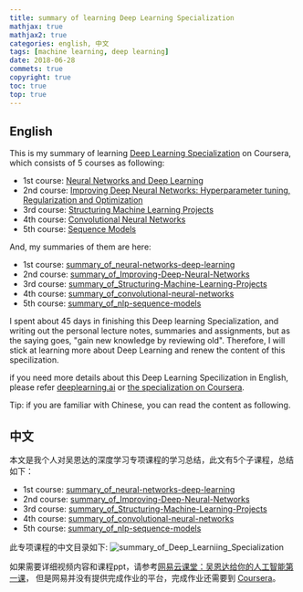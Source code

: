 ```yaml
---
title: summary of learning Deep Learning Specialization
mathjax: true
mathjax2: true
categories: english, 中文
tags: [machine learning, deep learning]
date: 2018-06-28
commets: true
copyright: true
toc: true
top: true
---
```


## English

This is my summary of learning [Deep Learning Specialization](https://www.coursera.org/specializations/deep-learning) on Coursera, which consists of 5 courses as following:
- 1st course: [Neural Networks and Deep Learning](https://www.coursera.org/learn/neural-networks-deep-learning)
- 2nd course: [Improving Deep Neural Networks: Hyperparameter tuning, Regularization and Optimization](https://www.coursera.org/learn/deep-neural-network)
- 3rd course: [Structuring Machine Learning Projects](https://www.coursera.org/learn/machine-learning-projects)
- 4th course: [Convolutional Neural Networks](https://www.coursera.org/learn/convolutional-neural-networks)
- 5th course: [Sequence Models](https://www.coursera.org/learn/nlp-sequence-models)

And, my summaries of them are here:

- 1st course: [summary_of_neural-networks-deep-learning](/2018/02/08/summary_of_neural-networks-deep-learning/)
- 2nd course: [summary_of_Improving-Deep-Neural-Networks](/2018/03/02/summary_of_Improving-Deep-Neural-Networks/)
- 3rd course: [summary_of_Structuring-Machine-Learning-Projects](/2018/04/03/summary_of_Structuring-Machine-Learning-Projects/)
- 4th course: [summary_of_convolutional-neural-networks](/2018/05/04/summary_of_convolutional-neural-networks/)
- 5th course: [summary_of_nlp-sequence-models](/2018/06/06/summary_of_nlp-sequence-models/)

I spent about 45 days in finishing this Deep learning Specialization, and writing out the personal lecture notes, summaries and assignments, but as the saying goes, "gain new knowledge by reviewing old". Therefore, I will stick at learning more about Deep Learning and renew the content of this specilization.

if you need more details about this Deep Learning Specilization in English, please refer [deeplearning.ai](https://deeplearning.ai) or [the specialization on Coursera](https://www.coursera.org/specializations/deep-learning).


Tip: if you are familiar with Chinese, you can read the content as following.

## 中文

本文是我个人对吴恩达的深度学习专项课程的学习总结，此文有5个子课程，总结如下：

- 1st course: [summary_of_neural-networks-deep-learning](/2018/02/08/summary_of_neural-networks-deep-learning/)
- 2nd course: [summary_of_Improving-Deep-Neural-Networks](/2018/03/02/summary_of_Improving-Deep-Neural-Networks/)
- 3rd course: [summary_of_Structuring-Machine-Learning-Projects](/2018/04/03/summary_of_Structuring-Machine-Learning-Projects/)
- 4th course: [summary_of_convolutional-neural-networks](/2018/05/04/summary_of_convolutional-neural-networks/)
- 5th course: [summary_of_nlp-sequence-models](/2018/06/06/summary_of_nlp-sequence-models/)

此专项课程的中文目录如下:
![summary_of_Deep_Learniing_Specialization](http://p8o3egtyk.bkt.clouddn.com/gitpage/deeplearning.ai/summary_of_Deep_Learning_Specialization.png)

如果需要详细视频内容和课程ppt，请参考[网易云课堂：吴恩达给你的人工智能第一课](https://mooc.study.163.com/smartSpec/detail/1001319001.htm)， 但是网易并没有提供完成作业的平台，完成作业还需要到 [Coursera](https://www.coursera.org/specializations/deep-learning)。